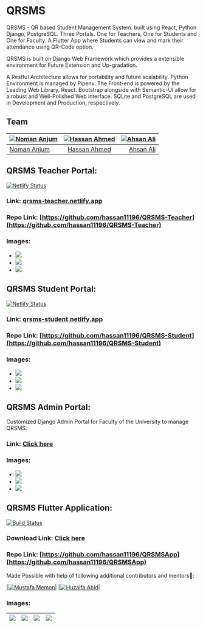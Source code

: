 # QRSMS

QRSMS - QR based Student Management System. built using React, Python Django, PostgreSQL. Three Portals. One for Teachers, One for Students and One for Faculty. A Flutter App where Students can view and mark their attendance using QR-Code option.

QRSMS is built on Django Web Framework which provides a extensible environment for Future Extension and Up-gradation.

A Restful Architecture allows for portability and future scalability. Python Environment is managed by Pipenv. The Front-end is powered by the Leading Web Library, React. Bootstrap alongside with Semantic-UI allow for a robust and Well-Polished Web interface. SQLite and PostgreSQL are used in Development and Production, respectively. 

## Team

| [![Noman Anjum](https://github.com/NomanAnjum09.png?size=100)](https://github.com/NomanAnjum09) | [![Hassan Ahmed](https://github.com/hassan11196.png?size=100)](https://github.com/hassan11196) | [![Ahsan Ali](https://github.com/MuhammadAichee.png?size=100)](https://github.com/MuhammadAichee) |
| :---------------------------------------------------------------------------------------------- | :--------------------------------------------------------------------------------------------: | ------------------------------------------------------------------------------------------------: |
| [Noman Anjum](https://github.com/NomanAnjum09)                                                  |                         [Hassan Ahmed](https://github.com/hassan11196)                         |                                                    [Ahsan Ali](https://github.com/MuhammadAichee) |


## QRSMS Teacher Portal: 
[![Netlify Status](https://api.netlify.com/api/v1/badges/0772398c-04c6-442e-b5e8-2b0a50b99e31/deploy-status)](https://app.netlify.com/sites/qrsms-teacher/deploys)

### Link: [qrsms-teacher.netlify.app](qrsms-teacher.netlify.app)

### Repo Link: [https://github.com/hassan11196/QRSMS-Teacher](https://github.com/hassan11196/QRSMS-Teacher)

### Images:
- ![](images/teacher1.png)
- ![](images/teacher2.png)
- ![](images/teacher3.png)

## QRSMS Student Portal: 
[![Netlify Status](https://api.netlify.com/api/v1/badges/c3041597-8544-48af-a987-d16a63ac9933/deploy-status)](https://app.netlify.com/sites/qrsms-student/deploys)

### Link: [qrsms-student.netlify.app](qrsms-student.netlify.app)

### Repo Link: [https://github.com/hassan11196/QRSMS-Student](https://github.com/hassan11196/QRSMS-Student)

### Images:
- ![](images/student1.png)
- ![](images/student2.png)
- ![](images/student3.png)



## QRSMS Admin Portal:
Customized Django Admin Portal for Faculty of the University to manage QRSMS.
### Link: [Click here](https://qrsms-v1.herokuapp.com/admin)

### Images:
- ![](images/admin1.png)
- ![](images/admin2.png)
- ![](images/admin3.png)


## QRSMS Flutter Application: 
[![Build Status](https://travis-ci.com/hassan11196/QRSMSApp-1.svg?token=52F5hBqAVyxvA6TSn1jQ&branch=master)](https://travis-ci.com/hassan11196/QRSMSApp-1)

### Download Link: [Click here](https://github.com/hassan11196/QRSMSApp/releases)

### Repo Link: [https://github.com/hassan11196/QRSMSApp](https://github.com/hassan11196/QRSMSApp)

Made Possible with help of following additional contributors and mentors💓:

|[![Mustafa Memon](https://github.com/Mustafamemon.png?size=75)](https://github.com/Mustafamemon)|
|[![Huzaifa Abid](https://github.com/huzaifaa926.png?size=75)](https://github.com/huzaifaa926)|

### Images:
| ![](images/flutter1.jpeg) | ![](images/flutter2.jpeg) | ![](images/flutter3.jpeg) | ![](images/flutter4.jpeg) |
| :------------------------ | :-----------------------: | ------------------------: | ------------------------: |







